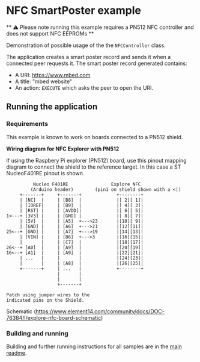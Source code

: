# NFC SmartPoster example

** :warning: Please note running this example requires a PN512 NFC controller and does not support NFC EEPROMs **

Demonstration of possible usage of the the `NFCController` class.

The application creates a smart poster record and sends it when a connected peer requests it.
The smart poster record generated contains:
- A URI: https://www.mbed.com
- A title: "mbed website"
- An action: `EXECUTE` which asks the peer to open the URI.

## Running the application

### Requirements

This example is known to work on boards connected to a PN512 shield.

**Wiring diagram for NFC Explorer with PN512**

If using the Raspbery Pi explorer (PN512) board, use this pinout mapping diagram to connect the shield to the reference
target. In this case a ST NucleoF401RE pinout is shown.

              Nucleo F401RE                Explore NFC                 
             (Arduino header)        (pin1 on shield shown with a <|)
         +-------+     +-------+             +--------+                  
         | [NC]  |     | [B8]  |             |[ 2][ 1]|                  
         | [IOREF|     | [B9]  |             |[ 4][ 3]|                  
         | [RST] |     | [AVDD]|             |[ 6][ 5]|                  
    1<---+ [3V3] |     | [GND] |             |[ 8][ 7]|                  
         | [5V]  |     | [A5]  +--->23       |[10][ 9]|                  
         | [GND] |     | [A6]  +--->21       |[12][11]|                  
    25<--+ [GND] |     | [A7]  +--->19       |[14][13]|                  
         | [VIN] |     | [B6]  +--->3        |[16][15]|                  
         |       |     | [C7]  |             |[18][17]|                  
    26<--+ [A0]  |     | [A9]  |             |[20][19]|                  
    16<--+ [A1]  |     | [A9]  |             |[22][21]|                  
         | ...   |     |       |             |[24][23]|                  
         |       |     | [A8]  |             |[26][25]|                  
         +-------+     | ...   |             +--------+                  
                       |       |                               
                       |       |                               
                       +-------+                               
                                             
    Patch using jumper wires to the             
    indicated pins on the Shield.            

Schematic (https://www.element14.com/community/docs/DOC-76384/l/explore-nfc-board-schematic)

### Building and running

Building and further running instructions for all samples are in the
[main readme](https://github.com/ARMmbed/mbed-os-example-nfc/blob/master/README.md).
